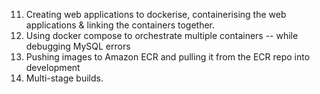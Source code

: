 11. Creating web applications to dockerise, containerising the web applications & linking the containers together. 
12. Using docker compose to orchestrate multiple containers -- while debugging MySQL errors
13. Pushing images to Amazon ECR and pulling it from the ECR repo into development
14. Multi-stage builds.
